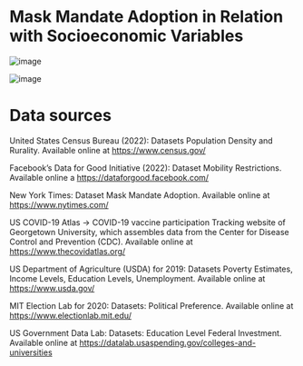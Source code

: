 # Mask Mandate Adoption in Relation with Socioeconomic Variables

![image](https://user-images.githubusercontent.com/84688157/187051140-a3d9ab22-ba52-4cd4-a171-c31804223d45.png)

![image](https://user-images.githubusercontent.com/84688157/187051153-164fd440-7332-4315-9b95-15d480e7e4fc.png)




# Data sources
United States Census Bureau (2022): Datasets Population Density and Rurality.
Available online at https://www.census.gov/ 

Facebook’s Data for Good Initiative (2022): Dataset Mobility Restrictions.
Available online a https://dataforgood.facebook.com/

New York Times: Dataset Mask Mandate Adoption. 
Available online at https://www.nytimes.com/

US COVID-19 Atlas -> COVID-19 vaccine participation Tracking website of Georgetown University, which assembles data from the Center for Disease Control and Prevention (CDC). 
Available online at https://www.thecovidatlas.org/ 

US Department of Agriculture (USDA) for 2019: Datasets Poverty Estimates, Income Levels, Education Levels, Unemployment. 
Available online at https://www.usda.gov/ 

MIT Election Lab for 2020: Datasets: Political Preference.
Available online at https://www.electionlab.mit.edu/

US Government Data Lab: Datasets: Education Level Federal Investment.
Available online at https://datalab.usaspending.gov/colleges-and-universities

